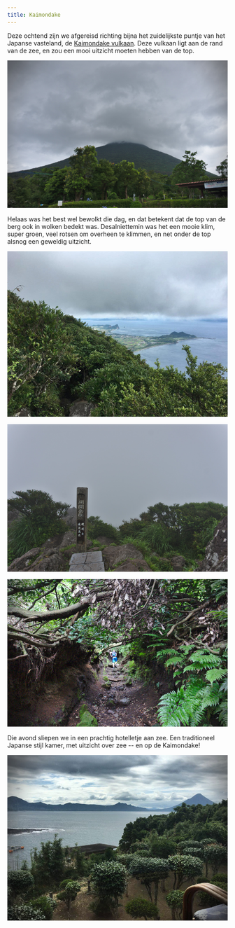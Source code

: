 ```yaml
---
title: Kaimondake
---
```



Deze ochtend zijn we afgereisd richting bijna het zuidelijkste puntje van het
Japanse vasteland, de [Kaimondake vulkaan](https://goo.gl/maps/SGhwrbwifNK2). 
Deze vulkaan ligt aan de rand van de zee, en zou een mooi uitzicht moeten hebben
van de top.

![Kaimondake vanaf de parkeerplaats](/images/day-32/wolken.jpg)

Helaas was het best wel bewolkt die dag, en dat betekent dat de top van de berg
ook in wolken bedekt was. Desalniettemin was het een mooie klim, super groen,
veel rotsen om overheen te klimmen, en net onder de top alsnog een geweldig
uitzicht.

![Uitzicht net onder de wolken; linksonder het pad](/images/day-32/kaimondakepad.jpg)

![Wolkenzicht vanaf de top](/images/day-32/20180620_0223.jpg)

![Jungle-achtig pad](/images/day-32/20180620_0213.jpg)

Die avond sliepen we in een prachtig hotelletje aan zee. Een traditioneel
Japanse stijl kamer, met uitzicht over zee -- en op de Kaimondake!

![Vanuit de kamer, Kaimondake rechts](/images/day-32/uitzicht.jpg)
